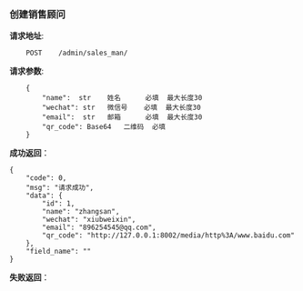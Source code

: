 ###  创建销售顾问

**请求地址**:
```
    POST    /admin/sales_man/
```

**请求参数**:
```
    {
        "name":  str    姓名      必填  最大长度30
        "wechat": str   微信号    必填  最大长度30
        "email":  str   邮箱      必填  最大长度30
        "qr_code": Base64   二维码  必填
    }
```

**成功返回**：
```
{
    "code": 0,
    "msg": "请求成功",
    "data": {
        "id": 1,
        "name": "zhangsan",
        "wechat": "xiubweixin",
        "email": "896254545@qq.com",
        "qr_code": "http://127.0.0.1:8002/media/http%3A/www.baidu.com"
    },
    "field_name": ""
}
```

**失败返回**：
```

```